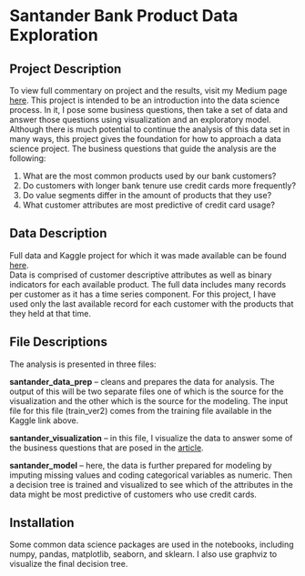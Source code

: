 # Santander Bank Product Data Exploration 
## Project Description 
To view full commentary on project and the results, visit my Medium page [here](https://medium.com/@luisdm/credit-cards-and-crisp-dm-96a73b07e3e2). 
This project is intended to be an introduction into the data science process. In it, I pose some business questions, then take a set of data and answer those questions using visualization and an exploratory model. Although there is much potential to continue the analysis of this data set in many ways, this project gives the foundation for how to approach a data science project. 
The business questions that guide the analysis are the following:
1) What are the most common products used by our bank customers?
2) Do customers with longer bank tenure use credit cards more frequently?
3) Do value segments differ in the amount of products that they use?
4) What customer attributes are most predictive of credit card usage?
## Data Description 
Full data and Kaggle project for which it was made available can be found [here](https://www.kaggle.com/c/santander-product-recommendation/data).  
Data is comprised of customer descriptive attributes as well as binary indicators for each available product. The full data includes many records per customer as it has a time series component. For this project, I have used only the last available record for each customer with the products that they held at that time.
## File Descriptions 
The analysis is presented in three files: 

**santander_data_prep** – cleans and prepares the data for analysis. The output of this will be two separate files one of which is the source for the visualization and the other which is the source for the modeling. The input file for this file (train_ver2) comes from the training file available in the Kaggle link above. 

**santander_visualization** – in this file, I visualize the data to answer some of the business questions that are posed in the [article](https://medium.com/@luisdm/credit-cards-and-crisp-dm-96a73b07e3e2). 

**santander_model** – here, the data is further prepared for modeling by imputing missing values and coding categorical variables as numeric. Then a decision tree is trained and visualized to see which of the attributes in the data might be most predictive of customers who use credit cards.  
## Installation
Some common data science packages are used in the notebooks, including numpy, pandas, matplotlib,  seaborn, and sklearn. I also use graphviz to visualize the final decision tree. 
